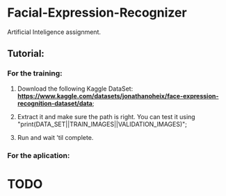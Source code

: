 # Facial-Expression-Recognizer

Artificial Inteligence assignment.

## Tutorial:
### For the training:
1. Download the following Kaggle DataSet: **<https://www.kaggle.com/datasets/jonathanoheix/face-expression-recognition-dataset/data>**;

2. Extract it and make sure the path is right. You can test it using "print(DATA_SET||TRAIN_IMAGES||VALIDATION_IMAGES)";

3. Run and wait 'til complete.

### For the aplication:
# TODO